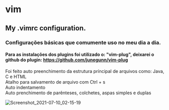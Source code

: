 # vim
## My .vimrc configuration.

### Configurações básicas que comumente uso no meu dia a dia.

#### Para as instalações dos plugins foi utilizado o: "vim-plug", deixarei o github do plugin: https://github.com/junegunn/vim-plug

Foi feito auto preenchimento da estrutura príncipal de arquivos como: Java, C e HTML<br>
Atalho para salvamento de arquivo com Ctrl + s<br>
Auto indentamento<br>
Auto prenchimento de parênteses, colchetes, aspas simples e duplas<br>


![Screenshot_2021-07-10_02-15-19](https://user-images.githubusercontent.com/72472078/125152699-b6fc6a80-e124-11eb-886c-bc0a9ae9f739.png)



